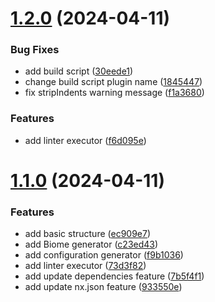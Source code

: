 # [1.2.0](https://github.com/GitOpsLovers/nx-biome/compare/v1.1.0...v1.2.0) (2024-04-11)


### Bug Fixes

* add build script ([30eede1](https://github.com/GitOpsLovers/nx-biome/commit/30eede190510efde304e509c49d17bac00a0707c))
* change build script plugin name ([1845447](https://github.com/GitOpsLovers/nx-biome/commit/1845447c62c3c30f321eb37737199006349f3b2e))
* fix stripIndents warning message ([f1a3680](https://github.com/GitOpsLovers/nx-biome/commit/f1a3680672395d31679fac56754a93ddf40e243f))


### Features

* add linter executor ([f6d095e](https://github.com/GitOpsLovers/nx-biome/commit/f6d095ed633246d0bfa8d36068ca05c8e4687197))



# [1.1.0](https://github.com/GitOpsLovers/nx-biome/compare/ec909e706a0d4184945dc1f369d316a8ed24ca88...v1.1.0) (2024-04-11)


### Features

* add basic structure ([ec909e7](https://github.com/GitOpsLovers/nx-biome/commit/ec909e706a0d4184945dc1f369d316a8ed24ca88))
* add Biome generator ([c23ed43](https://github.com/GitOpsLovers/nx-biome/commit/c23ed43de4a754cccdc84db41d2e9763fc79feb3))
* add configuration generator ([f9b1036](https://github.com/GitOpsLovers/nx-biome/commit/f9b1036369fe71e97f9d4f6e9bf10542086e2416))
* add linter executor ([73d3f82](https://github.com/GitOpsLovers/nx-biome/commit/73d3f829ca1f197647a600eae259c099fd3b4a37))
* add update dependencies feature ([7b5f4f1](https://github.com/GitOpsLovers/nx-biome/commit/7b5f4f174c5081707ecf5f0286787708cee5fcc1))
* add update nx.json feature ([933550e](https://github.com/GitOpsLovers/nx-biome/commit/933550e132407e4cdc8de0a81d7337b9df3b2a5b))



